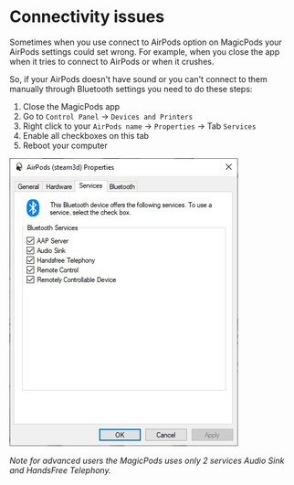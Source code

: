 # Connectivity issues

Sometimes when you use connect to AirPods option on MagicPods your AirPods settings could set wrong. For example, when you close the app when it tries to connect to AirPods or when it crushes.

So, if your AirPods doesn't have sound or you can't connect to them manually through Bluetooth settings you need to do these steps:

1. Close the MagicPods app
2. Go to `Control Panel` -> `Devices and Printers`
3. Right click to your `AirPods name` -> `Properties` -> Tab `Services`
4. Enable all checkboxes on this tab
5. Reboot your computer

![](media/AirPodsServices.jpg)

_Note for advanced users the MagicPods uses only 2 services Audio Sink and HandsFree Telephony._